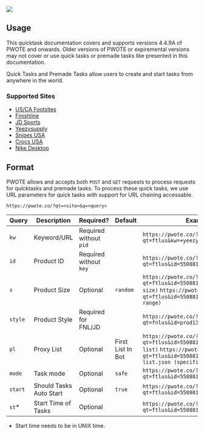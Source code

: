 ![](https://pbs.twimg.com/profile_banners/1123765884680585218/1596774649/1500x500)

## Usage
This quicktask documentation covers and supports versions 4.4.9A of PWOTE and onwards. Older versions of PWOTE or expiremental versions may not cover or use quick tasks or premade tasks like presented in this documentation. 

Quick Tasks and Premade Tasks allow users to create and start tasks from anywhere in the world. 

### Supported Sites
- [US/CA Footsites](#footsites)
- [Finishline](#finishline)
- [JD Sports](#jdsports)
- [Yeezysupply](#yeezysupply)
- [Snipes USA](#snipes)
- [Crocs USA](#crocs)
- [Nike Desktop](#nike)

## Format
PWOTE allows and accepts both `POST` and `GET` requests to process requests for quicktasks and premade tasks. To process these quick tasks, we use URL parameters for quick tasks with support for URL chaining accessable. 

```http
https://pwote.co/?qt=<site>&q=<query>
```

|   Query   |  Description              | Required?              | Default              | Example |
|-----------|---------------------------|------------------------|----------------------|----------------------|
| `kw`      |  Keyword/URL              | Required without `pid` |                      | `https://pwote.co/?qt=ftlus&kw=+yeezy,+350,+boost,-700` |
| `id`      |  Product ID               | Required without `key` |                      | `https://pwote.co/?qt=ftlus&id=55088118`
| `s`       |  Product Size             | Optional               | `random`             | `https://pwote.co/?qt=ftlus&id=55088118&s=9.5 (single size)` `https://pwote.co/?qt=ftlus&id=55088118&s=7-10.5 (size range)`
| `style`   |  Product Style            | Required for FNL/JD      |                      | `https://pwote.co/?qt=fnlus&id=prod1360195&style=555088` |
| `pl`      |  Proxy List               | Optional               |  First List In Bot   | `https://pwote.co/?qt=ftlus&id=55088118&pl=1 (first list)` `https://pwote.co/?qt=ftlus&id=55088118&pl=proxy-list.json (specific)` |
| `mode`    |  Task mode                | Optional               |  `safe`              | `https://pwote.co/?qt=ftlus&id=55088118&mode=fast2` |
| `start`   |  Should Tasks Auto Start  | Optional               |  `true`              | `https://pwote.co/?qt=ftlus&id=55088118&start=true` | 
| `st`*     |  Start Time of Tasks      | Optional               |                      | `https://pwote.co/?qt=ftlus&id=55088118&st=1610298110` | 
* Start time needs to be in UNIX time. 
